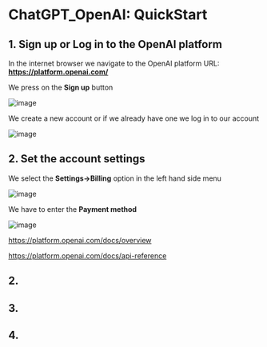 # ChatGPT_OpenAI: QuickStart

## 1. Sign up or Log in to the OpenAI platform

In the internet browser we navigate to the OpenAI platform URL: **https://platform.openai.com/**

We press on the **Sign up** button

![image](https://github.com/luiscoco/ChatGPT_OpenAI-Sample1-QuickStart/assets/32194879/b634a849-300f-4cc0-82b8-11a6e6135e50)

We create a new account or if we already have one we log in to our account

![image](https://github.com/luiscoco/ChatGPT_OpenAI-Sample1-QuickStart/assets/32194879/193d0d27-0396-4fdf-8ba2-ed614d1b7f33)

## 2. Set the account settings

We select the **Settings->Billing** option in the left hand side menu

![image](https://github.com/luiscoco/ChatGPT_OpenAI-Sample1-QuickStart/assets/32194879/a7b275e9-14f9-4fb3-a1d1-b284bc3dae67)

We have to enter the **Payment method**

![image](https://github.com/luiscoco/ChatGPT_OpenAI-Sample1-QuickStart/assets/32194879/ef9128b8-c110-4648-8e92-b36175b43df0)



https://platform.openai.com/docs/overview

https://platform.openai.com/docs/api-reference




## 2.



## 3. 



## 4. 


